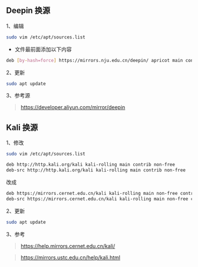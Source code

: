 ## Deepin 换源

1、编辑

```sh
sudo vim /etc/apt/sources.list
```

- 文件最前面添加以下内容

```sh
deb [by-hash=force] https://mirrors.nju.edu.cn/deepin/ apricot main contrib non-free
```

2、更新

```sh
sudo apt update
```

3、参考源

> https://developer.aliyun.com/mirror/deepin

## Kali 换源

1、修改

```sh
sudo vim /etc/apt/sources.list
```

```sh
deb http://http.kali.org/kali kali-rolling main contrib non-free
deb-src http://http.kali.org/kali kali-rolling main contrib non-free
```

改成

```sh
deb https://mirrors.cernet.edu.cn/kali kali-rolling main non-free contrib
deb-src https://mirrors.cernet.edu.cn/kali kali-rolling main non-free contrib
```

2、更新

```sh
sudo apt update
```

3、参考

> https://help.mirrors.cernet.edu.cn/kali/

> https://mirrors.ustc.edu.cn/help/kali.html
